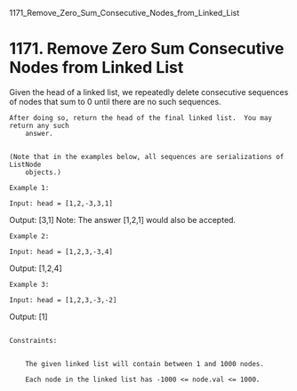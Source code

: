 1171_Remove_Zero_Sum_Consecutive_Nodes_from_Linked_List
# 1171. Remove Zero Sum Consecutive Nodes from Linked List

Given the head of a linked list, we repeatedly delete consecutive sequences of
        nodes that sum to 0 until there are no such sequences.

    After doing so, return the head of the final linked list.  You may return any such
        answer.

     
    (Note that in the examples below, all sequences are serializations of ListNode
        objects.)

    Example 1:

    Input: head = [1,2,-3,3,1]
Output: [3,1]
Note: The answer [1,2,1] would also be accepted.

    Example 2:

    Input: head = [1,2,3,-3,4]
Output: [1,2,4]

    Example 3:

    Input: head = [1,2,3,-3,-2]
Output: [1]

     
    Constraints:

    
        The given linked list will contain between 1 and 1000 nodes.
        
        Each node in the linked list has -1000 <= node.val <= 1000.